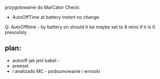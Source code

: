 przygotowanie do MarCator Check:
- AutoOffTime at battery instert no change


Q:
AutoOfftime - by battery on should it be maybe set to 8 mins if it is 0 prevoulsly


plan:
- 
- autooff jak jest kabel - 
- preeset
-  i analizado MC - podsumowanie i wnioski